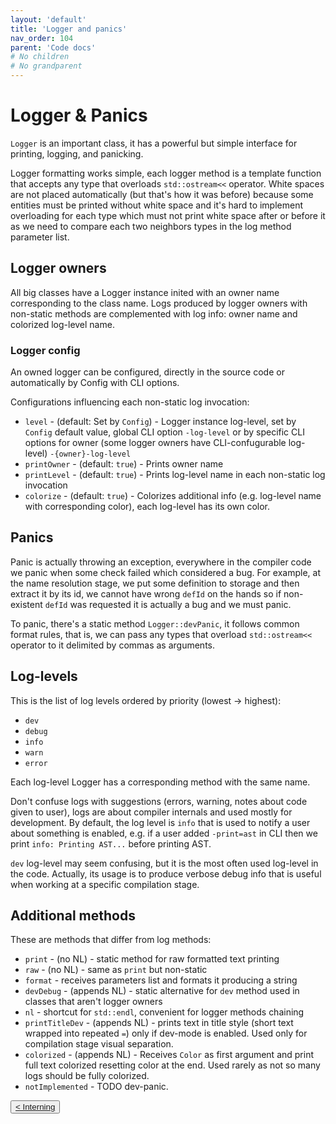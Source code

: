 ```yaml
---
layout: 'default'
title: 'Logger and panics'
nav_order: 104
parent: 'Code docs'
# No children
# No grandparent
---
```


# Logger & Panics

`Logger` is an important class, it has a powerful but simple interface for printing, logging, and panicking.

Logger formatting works simple, each logger method is a template function that accepts any type that overloads
`std::ostream<<` operator. White spaces are not placed automatically (but that's how it was before) because some
entities must be printed without white space and it's hard to implement overloading for each type which must not print
white space after or before it as we need to compare each two neighbors types in the log method parameter list.

## Logger owners

All big classes have a Logger instance inited with an owner name corresponding to the class name. Logs produced by
logger owners with non-static methods are complemented with log info: owner name and colorized log-level name.

### Logger config

An owned logger can be configured, directly in the source code or automatically by Config with CLI options.

Configurations influencing each non-static log invocation:

* `level` - (default: Set by `Config`) - Logger instance log-level, set by `Config` default value, global CLI option
  `-log-level` or by specific CLI options for owner (some logger owners have CLI-confugurable log-level)
  `-{owner}-log-level`
* `printOwner` - (default: `true`) - Prints owner name
* `printLevel` - (default: `true`) - Prints log-level name in each non-static log invocation
* `colorize` - (default: `true`) - Colorizes additional info (e.g. log-level name with corresponding color), each
  log-level has its own color.

## Panics

Panic is actually throwing an exception, everywhere in the compiler code we panic when some check failed which
considered a bug. For example, at the name resolution stage, we put some definition to storage and then extract it by
its id, we cannot have wrong `defId` on the hands so if non-existent `defId` was requested it is actually a bug and we
must panic.

To panic, there's a static method `Logger::devPanic`, it follows common format rules, that is, we can pass any types
that overload `std::ostream<<` operator to it delimited by commas as arguments.

## Log-levels

This is the list of log levels ordered by priority (lowest -&gt; highest):

* `dev`
* `debug`
* `info`
* `warn`
* `error`

Each log-level Logger has a corresponding method with the same name.

Don't confuse logs with suggestions (errors, warning, notes about code given to user), logs are about compiler internals
and used mostly for development. By default, the log level is `info` that is used to notify a user about something is
enabled, e.g. if a user added `-print=ast` in CLI then we print `info: Printing AST...` before printing AST.

`dev` log-level may seem confusing, but it is the most often used log-level in the code. Actually, its usage is to
produce verbose debug info that is useful when working at a specific compilation stage.

## Additional methods

These are methods that differ from log methods:

* `print` - (no NL) - static method for raw formatted text printing
* `raw` - (no NL) - same as `print` but non-static
* `format` - receives parameters list and formats it producing a string
* `devDebug` - (appends NL) - static alternative for `dev` method used in classes that aren't logger owners
* `nl` - shortcut for `std::endl`, convenient for logger methods chaining
* `printTitleDev` - (appends NL) - prints text in title style (short text wrapped into repeated `=`) only if dev-mode is
  enabled. Used only for compilation stage visual separation.
* `colorized` - (appends NL) - Receives `Color` as first argument and print full text colorized resetting color at the
  end. Used rarely as not so many logs should be fully colorized.
* `notImplemented` - TODO dev-panic.
<div class="nav-btn-block">
    <button class="nav-btn left">
    <a class="link" href="/Jacy-Dev-Book/code-docs/interning.html">< Interning</a>
</button>

    
</div>

